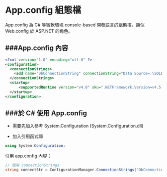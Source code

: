 # App.config 組態檔

<script type="text/javascript" src="../js/general.js"></script>

App.config 為 C# 等微軟環境 console-based 開發語言的組態檔，類似 Web.config 於 ASP.NET 的角色。

###App.config 內容
---

```Xml
<?xml version="1.0" encoding="utf-8" ?>
<configuration>
  <connectionStrings>
    <add name="DbConnectionString" connectionString="Data Source=.\SQLEXPRESS;Initial Catalog=employees;User ID=ExampleUser;Password=ExampleUser" providerName="System.Data.SqlClient" />
  </connectionStrings>
  <startup> 
      <supportedRuntime version="v4.0" sku=".NETFramework,Version=v4.5.2" />
  </startup>
</configuration>
```

###於 C# 使用 App.config
---

* 需要先加入參考 System.Configuration (System.Configuration.dll)

* 加入引用函式庫

```C#
using System.Configuration;
```

引用 app.config 內容；

```C#
// 使用 connectionStrings
string connectStr = ConfigurationManager.ConnectionStrings["DbConnectionString"].ConnectionString;
```


